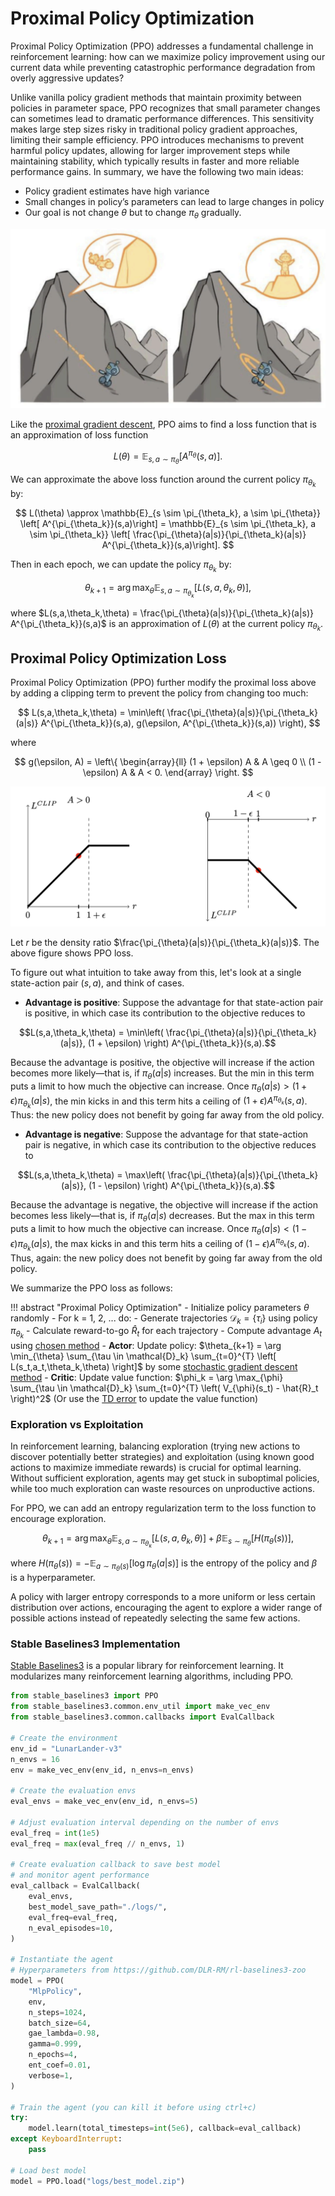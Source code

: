 # Proximal Policy Optimization

Proximal Policy Optimization (PPO) addresses a fundamental challenge in reinforcement learning: how can we maximize policy improvement using our current data while preventing catastrophic performance degradation from overly aggressive updates?

Unlike vanilla policy gradient methods that maintain proximity between policies in parameter space, PPO recognizes that small parameter changes can sometimes lead to dramatic performance differences. This sensitivity makes large step sizes risky in traditional policy gradient approaches, limiting their sample efficiency. PPO introduces mechanisms to prevent harmful policy updates, allowing for larger improvement steps while maintaining stability, which typically results in faster and more reliable performance gains. In summary, we have the following two main ideas:

- Policy gradient estimates have high variance
- Small changes in policy’s parameters can lead to large changes in policy
- Our goal is not change $\theta$ but to change $\pi_{\theta}$ gradually.

![proximal policy optimization](./rl.assets/proximal.png)

Like the [proximal gradient descent](../chapter_optimization/proximal_gradient_descent.md), PPO aims to find a loss function that is an approximation of loss function

$$
L(\theta) = \mathbb{E}_{s, a \sim \pi_{\theta}} \left[  A^{\pi_{\theta}}(s,a)\right].
$$

We can approximate the above loss function around the current policy $\pi_{\theta_k}$ by:

$$
L(\theta) \approx \mathbb{E}_{s \sim \pi_{\theta_k}, a \sim \pi_{\theta}} \left[  A^{\pi_{\theta_k}}(s,a)\right] = \mathbb{E}_{s \sim \pi_{\theta_k}, a \sim \pi_{\theta_k}} \left[  \frac{\pi_{\theta}(a|s)}{\pi_{\theta_k}(a|s)} A^{\pi_{\theta_k}}(s,a)\right].
$$

Then in each epoch, we can update the policy $\pi_{\theta_k}$ by: 

$$
\theta_{k+1} =  \arg \max_{\theta} \mathbb{E}_{s, a \sim \pi_{\theta_k}} \left[ L(s,a,\theta_k,\theta) \right],
$$

where $L(s,a,\theta_k,\theta) = 
\frac{\pi_{\theta}(a|s)}{\pi_{\theta_k}(a|s)}  A^{\pi_{\theta_k}}(s,a)$ is an approximation of $L(\theta)$ at the current policy $\pi_{\theta_k}$.



## Proximal Policy Optimization Loss


Proximal Policy Optimization (PPO) further modify the proximal loss above by adding a clipping term to prevent the policy from changing too much:

$$
L(s,a,\theta_k,\theta) = \min\left(
\frac{\pi_{\theta}(a|s)}{\pi_{\theta_k}(a|s)}  A^{\pi_{\theta_k}}(s,a),
g(\epsilon, A^{\pi_{\theta_k}}(s,a))
\right),
$$

where

$$
g(\epsilon, A) = \left\{
    \begin{array}{ll}
    (1 + \epsilon) A & A \geq 0 \\
    (1 - \epsilon) A & A < 0.
    \end{array}
    \right.
$$

![PPO Objective](./rl.assets/clip.png)

Let $r$ be the density ratio $\frac{\pi_{\theta}(a|s)}{\pi_{\theta_k}(a|s)}$. The above figure shows PPO loss.

To figure out what intuition to take away from this, let's look at a single state-action pair $(s,a)$, and think of cases.

- **Advantage is positive**: Suppose the advantage for that state-action pair is positive, in which case its contribution to the objective reduces to

$$L(s,a,\theta_k,\theta) = \min\left(
\frac{\pi_{\theta}(a|s)}{\pi_{\theta_k}(a|s)}, (1 + \epsilon)
\right)  A^{\pi_{\theta_k}}(s,a).$$

Because the advantage is positive, the objective will increase if the action becomes more likely—that is, if $\pi_{\theta}(a|s)$ increases. But the min in this term puts a limit to how much the objective can increase. Once $\pi_{\theta}(a|s) > (1+\epsilon) \pi_{\theta_k}(a|s)$, the min kicks in and this term hits a ceiling of $(1+\epsilon) A^{\pi_{\theta_k}}(s,a)$. Thus: the new policy does not benefit by going far away from the old policy.

- **Advantage is negative**: Suppose the advantage for that state-action pair is negative, in which case its contribution to the objective reduces to

$$L(s,a,\theta_k,\theta) = \max\left(
\frac{\pi_{\theta}(a|s)}{\pi_{\theta_k}(a|s)}, (1 - \epsilon)
\right)  A^{\pi_{\theta_k}}(s,a).$$

Because the advantage is negative, the objective will increase if the action becomes less likely—that is, if $\pi_{\theta}(a|s)$ decreases. But the max in this term puts a limit to how much the objective can increase. Once $\pi_{\theta}(a|s) < (1-\epsilon) \pi_{\theta_k}(a|s)$, the max kicks in and this term hits a ceiling of $(1-\epsilon) A^{\pi_{\theta_k}}(s,a)$. Thus, again: the new policy does not benefit by going far away from the old policy.

We summarize the PPO loss as follows:

!!! abstract "Proximal Policy Optimization"
    - Initialize policy parameters $\theta$ randomly
    - For k = 1, 2, ... do:
        - Generate trajectories $\mathcal{D}_k = \{\tau_i\}$ using policy $\pi_{\theta_k}$
        - Calculate reward-to-go $\hat{R}_t$ for each trajectory
        - Compute advantage $A_t$ using [chosen method](./policy_grad.md#estimating-the-advantage-function)
        - **Actor**: Update policy: $\theta_{k+1} = \arg \min_{\theta} \sum_{\tau \in \mathcal{D}_k}  \sum_{t=0}^{T} \left[ L(s_t,a_t,\theta_k,\theta) \right]$ by some [stochastic gradient descent method](../chapter_optimization/sgd.md)
        - **Critic**: Update value function: $\phi_k = \arg \max_{\phi} \sum_{\tau \in \mathcal{D}_k} \sum_{t=0}^{T} \left( V_{\phi}(s_t) - \hat{R}_t \right)^2$ (Or use the [TD error](mdp.md#value-function-estimation) to update the value function)

### Exploration vs Exploitation

In reinforcement learning, balancing exploration (trying new actions to discover potentially better strategies) and exploitation (using known good actions to maximize immediate rewards) is crucial for optimal learning. Without sufficient exploration, agents may get stuck in suboptimal policies, while too much exploration can waste resources on unproductive actions. 

For PPO, we can add an entropy regularization term to the loss function to encourage exploration.

$$
\theta_{k+1} =  \arg \max_{\theta} \mathbb{E}_{s, a \sim \pi_{\theta_k}} \left[ L(s,a,\theta_k,\theta) \right] + \beta \mathbb{E}_{s \sim \pi_{\theta}} \left[ H(\pi_{\theta}(s)) \right],
$$

where $H(\pi_{\theta}(s)) = -\mathbb{E}_{a \sim \pi_{\theta}(s)} [\log \pi_{\theta}(a|s)]$ is the entropy of the policy and $\beta$ is a hyperparameter.


A policy with larger entropy corresponds to a more uniform or less certain distribution over actions, encouraging the agent to explore a wider range of possible actions instead of repeatedly selecting the same few actions.




### Stable Baselines3 Implementation

[Stable Baselines3](https://github.com/DLR-RM/stable-baselines3) is a popular library for reinforcement learning. It modularizes many reinforcement learning algorithms, including PPO.

```python
from stable_baselines3 import PPO
from stable_baselines3.common.env_util import make_vec_env
from stable_baselines3.common.callbacks import EvalCallback

# Create the environment
env_id = "LunarLander-v3"
n_envs = 16
env = make_vec_env(env_id, n_envs=n_envs)

# Create the evaluation envs
eval_envs = make_vec_env(env_id, n_envs=5)

# Adjust evaluation interval depending on the number of envs
eval_freq = int(1e5)
eval_freq = max(eval_freq // n_envs, 1)

# Create evaluation callback to save best model
# and monitor agent performance
eval_callback = EvalCallback(
    eval_envs,
    best_model_save_path="./logs/",
    eval_freq=eval_freq,
    n_eval_episodes=10,
)

# Instantiate the agent
# Hyperparameters from https://github.com/DLR-RM/rl-baselines3-zoo
model = PPO(
    "MlpPolicy",
    env,
    n_steps=1024,
    batch_size=64,
    gae_lambda=0.98,
    gamma=0.999,
    n_epochs=4,
    ent_coef=0.01,
    verbose=1,
)

# Train the agent (you can kill it before using ctrl+c)
try:
    model.learn(total_timesteps=int(5e6), callback=eval_callback)
except KeyboardInterrupt:
    pass

# Load best model
model = PPO.load("logs/best_model.zip")
```


